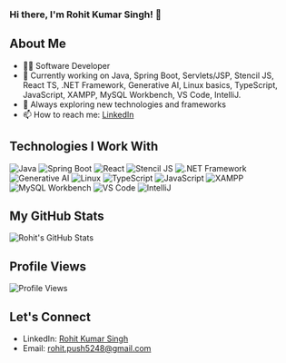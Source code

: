 ### Hi there, I'm Rohit Kumar Singh! 👋

## About Me
- 👨‍💻 Software Developer
- 🌱 Currently working on Java, Spring Boot, Servlets/JSP, Stencil JS, React TS, .NET Framework, Generative AI, Linux basics, TypeScript, JavaScript, XAMPP, MySQL Workbench, VS Code, IntelliJ.
- 🔭 Always exploring new technologies and frameworks
- 📫 How to reach me: [LinkedIn](https://www.linkedin.com/in/rohitksingh0516)

## Technologies I Work With

![Java](https://img.shields.io/badge/-Java-007396?style=flat-square&logo=java&logoColor=white)
![Spring Boot](https://img.shields.io/badge/-Spring%20Boot-6DB33F?style=flat-square&logo=spring&logoColor=white)
![React](https://img.shields.io/badge/-React-61DAFB?style=flat-square&logo=react&logoColor=white)
![Stencil JS](https://img.shields.io/badge/-Stencil%20JS-5849BE?style=flat-square&logo=stencil&logoColor=white)
![.NET Framework](https://img.shields.io/badge/-.NET-512BD4?style=flat-square&logo=.net&logoColor=white)
![Generative AI](https://img.shields.io/badge/-Generative%20AI-000000?style=flat-square&logo=ai&logoColor=white)
![Linux](https://img.shields.io/badge/-Linux-FCC624?style=flat-square&logo=linux&logoColor=black)
![TypeScript](https://img.shields.io/badge/-TypeScript-007ACC?style=flat-square&logo=typescript&logoColor=white)
![JavaScript](https://img.shields.io/badge/-JavaScript-F7DF1E?style=flat-square&logo=javascript&logoColor=black)
![XAMPP](https://img.shields.io/badge/-XAMPP-FB7A24?style=flat-square&logo=xampp&logoColor=white)
![MySQL Workbench](https://img.shields.io/badge/-MySQL%20Workbench-4479A1?style=flat-square&logo=mysql&logoColor=white)
![VS Code](https://img.shields.io/badge/-VS%20Code-007ACC?style=flat-square&logo=visual-studio-code&logoColor=white)
![IntelliJ](https://img.shields.io/badge/-IntelliJ-000000?style=flat-square&logo=intellij-idea&logoColor=white)

## My GitHub Stats

![Rohit's GitHub Stats](https://github-readme-stats.vercel.app/api?username=walterx5248&show_icons=true&count_private=true&hide=contribs)

## Profile Views

![Profile Views](https://komarev.com/ghpvc/?username=walterx5248&color=brightgreen)

## Let's Connect

- LinkedIn: [Rohit Kumar Singh](https://www.linkedin.com/in/rohitksingh0516)
- Email: rohit.push5248@gmail.com

<!---
walterx5248/walterx5248 is a ✨ special ✨ repository because its README.md (this file) appears on your GitHub profile.
You can click the Preview link to take a look at your changes.
--->
